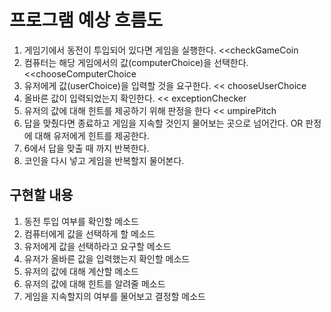 # 프로그램 예상 흐름도
1. 게임기에서 동전이 투입되어 있다면 게임을 실행한다. <<checkGameCoin
2. 컴퓨터는 해당 게임에서의 값(computerChoice)을 선택한다. <<chooseComputerChoice
3. 유저에게 값(userChoice)을 입력할 것을 요구한다. << chooseUserChoice
4. 올바른 값이 입력되었는지 확인한다. << exceptionChecker
5. 유저의 값에 대해 힌트를 제공하기 위해 판정을 한다 << umpirePitch
6. 답을 맞췄다면 종료하고 게임을 지속할 것인지 물어보는 곳으로 넘어간다. OR 판정에 대해 유저에게 힌트를 제공한다. 
7. 6에서 답을 맞출 때 까지 반복한다.
8. 코인을 다시 넣고 게임을 반복할지 물어본다.

## 구현할 내용
1. 동전 투입 여부를 확인할 메소드
2. 컴퓨터에게 값을 선택하게 할 메소드
3. 유저에게 값을 선택하라고 요구할 메소드
4. 유저가 올바른 값을 입력했는지 확인할 메소드
5. 유저의 값에 대해 계산할 메소드
6. 유저의 값에 대해 힌트를 알려줄 메소드
7. 게임을 지속할지의 여부를 물어보고 결정할 메소드